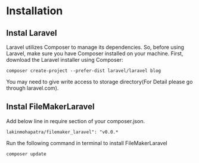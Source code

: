 # Installation
## Instal Laravel
Laravel utilizes Composer to manage its dependencies. So, before using Laravel, make sure you have Composer installed on your machine.
First, download the Laravel installer using Composer:

    composer create-project --prefer-dist laravel/laravel blog

You may need to give write access to storage directory(For Detail please go through laravel.com).


## Instal FileMakerLaravel
Add below line in require section of your composer.json.

    lakinmohapatra/filemaker_laravel": "v0.0.*

Run the following command in terminal to install FileMakerLaravel

    composer update
